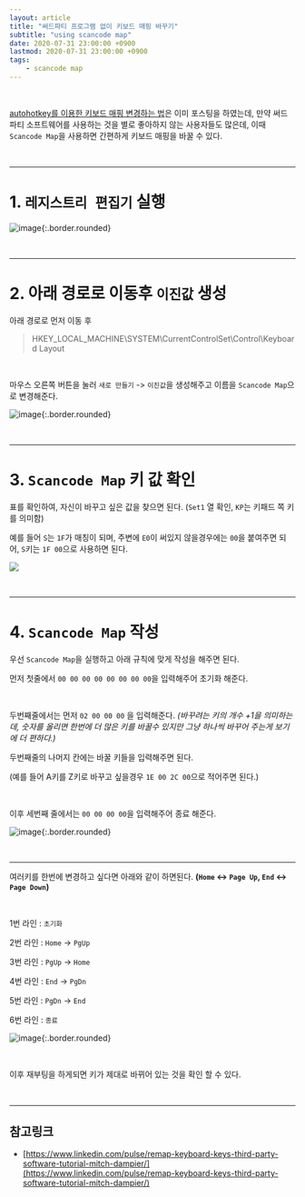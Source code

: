 ```yaml
---
layout: article
title: "써드파티 프로그램 없이 키보드 매핑 바꾸기"
subtitle: "using scancode map"
date: 2020-07-31 23:00:00 +0900
lastmod: 2020-07-31 23:00:00 +0900
tags: 
    - scancode map
---
```


<br>

[autohotkey를 이용한 키보드 매핑 변경하는 법](https://syki66.github.io/blog/2020/07/28/ahk.html)은 이미 포스팅을 하였는데, 만약 써드 파티 소프트웨어를 사용하는 것을 별로 좋아하지 않는 사용자들도 많은데, 이때 `Scancode Map`을 사용하면 간편하게 키보드 매핑을 바꿀 수 있다.

<br>

---

# 1. `레지스트리 편집기` 실행

![image](https://user-images.githubusercontent.com/59393359/89047967-1e912e00-d38a-11ea-87df-045aa0dfad38.png){:.border.rounded}

<br>

---

# 2. 아래 경로로 이동후 `이진값` 생성

아래 경로로 먼저 이동 후

> HKEY_LOCAL_MACHINE\SYSTEM\CurrentControlSet\Control\Keyboard Layout

<br>

마우스 오른쪽 버튼을 눌러 `새로 만들기` -> `이진값`을  생성해주고 이름을 `Scancode Map`으로 변경해준다.

![image](https://user-images.githubusercontent.com/59393359/89048692-22718000-d38b-11ea-90e4-216cef655f12.png){:.border.rounded}

<br>

---

# 3. `Scancode Map` 키 값 확인

표를 확인하여, 자신이 바꾸고 싶은 값을 찾으면 된다. (`Set1` 열 확인, `KP`는 키패드 쪽 키를 의미함)

예를 들어 `S`는 `1F`가 매칭이 되며, 주변에 `E0`이 써있지 않을경우에는 `00`을 붙여주면 되어, `S`키는 `1F 00`으로 사용하면 된다.

<style>
    .enlarge{
        transition: transform .2s;
    }
    .enlarge:hover{
        transform: scale(1.5);
    }
</style>

<a href="https://user-images.githubusercontent.com/59393359/89050114-3b7b3080-d38d-11ea-8472-676e43243234.png"><img src="https://user-images.githubusercontent.com/59393359/89050114-3b7b3080-d38d-11ea-8472-676e43243234.png" class="border rounded enlarge"/></a>

<br>

---

# 4. `Scancode Map` 작성

우선 `Scancode Map`을 실행하고 아래 규칙에 맞게 작성을 해주면 된다.

먼저 첫줄에서 `00 00 00 00 00 00 00 00`을 입력해주어 초기화 해준다.

<br>

두번째줄에서는 먼저 `02 00 00 00` 을 입력해준다. *(바꾸려는 키의 개수 +1을 의미하는데, 숫자를 올리면 한번에 더 많은 키를 바꿀수 있지만 그냥 하나씩 바꾸어 주는게 보기에 더 편하다.)*

두번째줄의 나머지 칸에는 바꿀 키들을 입력해주면 된다.

(예를 들어 A키를 Z키로 바꾸고 싶을경우 `1E 00 2C 00`으로 적어주면 된다.)

<br>

이후 세번째 줄에서는 `00 00 00 00`을 입력해주어 종료 해준다.

![image](https://user-images.githubusercontent.com/59393359/89052243-62873180-d390-11ea-849e-b9cf0d5ede78.png){:.border.rounded}

<br>

---

여러키를 한번에 변경하고 싶다면 아래와 같이 하면된다. **(`Home` <-> `Page Up`, `End` <-> `Page Down`)**

<br>

1번 라인 : `초기화`

2번 라인 : `Home` -> `PgUp`

3번 라인 : `PgUp` -> `Home`

4번 라인 : `End` -> `PgDn`

5번 라인 : `PgDn` -> `End`

6번 라인 : `종료`

![image](https://user-images.githubusercontent.com/59393359/89054129-4638c400-d393-11ea-9368-df95d98821ae.png){:.border.rounded}

<br>

이후 재부팅을 하게되면 키가 제대로 바뀌어 있는 것을 확인 할 수 있다.

<br>

---

## 참고링크

- [https://www.linkedin.com/pulse/remap-keyboard-keys-third-party-software-tutorial-mitch-dampier/](https://www.linkedin.com/pulse/remap-keyboard-keys-third-party-software-tutorial-mitch-dampier/)

<br><br><br><br>